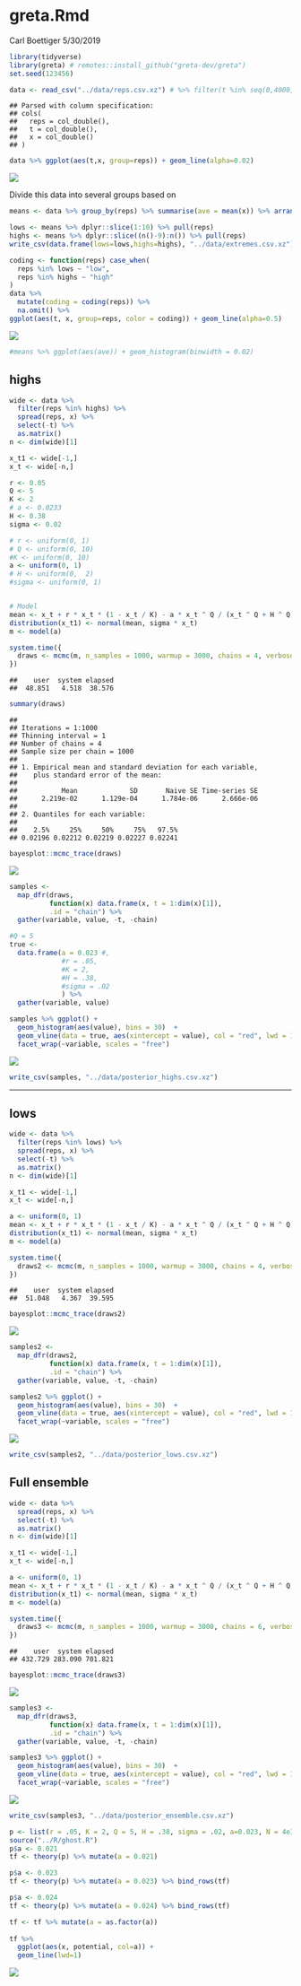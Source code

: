 greta.Rmd
================
Carl Boettiger
5/30/2019

``` r
library(tidyverse)
library(greta) # remotes::install_github("greta-dev/greta")
set.seed(123456)
```

``` r
data <- read_csv("../data/reps.csv.xz") # %>% filter(t %in% seq(0,4000, by=4))
```

    ## Parsed with column specification:
    ## cols(
    ##   reps = col_double(),
    ##   t = col_double(),
    ##   x = col_double()
    ## )

``` r
data %>% ggplot(aes(t,x, group=reps)) + geom_line(alpha=0.02)
```

![](ghost-fit_files/figure-gfm/unnamed-chunk-2-1.png)<!-- -->

Divide this data into several groups based
on

``` r
means <- data %>% group_by(reps) %>% summarise(ave = mean(x)) %>% arrange(ave)

lows <- means %>% dplyr::slice(1:10) %>% pull(reps)
highs <- means %>% dplyr::slice((n()-9):n()) %>% pull(reps)
write_csv(data.frame(lows=lows,highs=highs), "../data/extremes.csv.xz")

coding <- function(reps) case_when(
  reps %in% lows ~ "low",
  reps %in% highs ~ "high"
)
data %>% 
  mutate(coding = coding(reps)) %>% 
  na.omit() %>% 
ggplot(aes(t, x, group=reps, color = coding)) + geom_line(alpha=0.5)
```

![](ghost-fit_files/figure-gfm/unnamed-chunk-3-1.png)<!-- -->

``` r
#means %>% ggplot(aes(ave)) + geom_histogram(binwidth = 0.02)
```

## highs

``` r
wide <- data %>% 
  filter(reps %in% highs) %>%
  spread(reps, x) %>%
  select(-t) %>% 
  as.matrix()
n <- dim(wide)[1]
```

``` r
x_t1 <- wide[-1,]
x_t <- wide[-n,] 
```

``` r
r <- 0.05 
Q <- 5
K <- 2
# a <- 0.0233
H <- 0.38
sigma <- 0.02

# r <- uniform(0, 1)
# Q <- uniform(0, 10)
#K <- uniform(0, 10)
a <- uniform(0, 1)
# H <- uniform(0,  2)
#sigma <- uniform(0, 1)


# Model
mean <- x_t + r * x_t * (1 - x_t / K) - a * x_t ^ Q / (x_t ^ Q + H ^ Q)
distribution(x_t1) <- normal(mean, sigma * x_t)
m <- model(a)
```

``` r
system.time({
  draws <- mcmc(m, n_samples = 1000, warmup = 3000, chains = 4, verbose = FALSE)
})
```

    ##    user  system elapsed 
    ##  48.851   4.518  38.576

``` r
summary(draws)
```

    ## 
    ## Iterations = 1:1000
    ## Thinning interval = 1 
    ## Number of chains = 4 
    ## Sample size per chain = 1000 
    ## 
    ## 1. Empirical mean and standard deviation for each variable,
    ##    plus standard error of the mean:
    ## 
    ##           Mean             SD       Naive SE Time-series SE 
    ##      2.219e-02      1.129e-04      1.784e-06      2.666e-06 
    ## 
    ## 2. Quantiles for each variable:
    ## 
    ##    2.5%     25%     50%     75%   97.5% 
    ## 0.02196 0.02212 0.02219 0.02227 0.02241

``` r
bayesplot::mcmc_trace(draws)
```

![](ghost-fit_files/figure-gfm/unnamed-chunk-9-1.png)<!-- -->

``` r
samples <-  
  map_dfr(draws, 
          function(x) data.frame(x, t = 1:dim(x)[1]), 
          .id = "chain") %>% 
  gather(variable, value, -t, -chain)
```

``` r
#Q = 5
true <- 
  data.frame(a = 0.023 #, 
             #r = .05, 
             #K = 2, 
             #H = .38, 
             #sigma = .02
             ) %>%
  gather(variable, value)
```

``` r
samples %>% ggplot() + 
  geom_histogram(aes(value), bins = 30)  +
  geom_vline(data = true, aes(xintercept = value), col = "red", lwd = 1) + 
  facet_wrap(~variable, scales = "free")
```

![](ghost-fit_files/figure-gfm/unnamed-chunk-13-1.png)<!-- -->

``` r
write_csv(samples, "../data/posterior_highs.csv.xz")
```

-----

## lows

``` r
wide <- data %>% 
  filter(reps %in% lows) %>%
  spread(reps, x) %>%
  select(-t) %>% 
  as.matrix()
n <- dim(wide)[1]
```

``` r
x_t1 <- wide[-1,]
x_t <- wide[-n,] 
```

``` r
a <- uniform(0, 1)
mean <- x_t + r * x_t * (1 - x_t / K) - a * x_t ^ Q / (x_t ^ Q + H ^ Q)
distribution(x_t1) <- normal(mean, sigma * x_t)
m <- model(a)
```

``` r
system.time({
  draws2 <- mcmc(m, n_samples = 1000, warmup = 3000, chains = 4, verbose = FALSE)
})
```

    ##    user  system elapsed 
    ##  51.048   4.367  39.595

``` r
bayesplot::mcmc_trace(draws2)
```

![](ghost-fit_files/figure-gfm/unnamed-chunk-18-1.png)<!-- -->

``` r
samples2 <-  
  map_dfr(draws2, 
          function(x) data.frame(x, t = 1:dim(x)[1]), 
          .id = "chain") %>% 
  gather(variable, value, -t, -chain)

samples2 %>% ggplot() + 
  geom_histogram(aes(value), bins = 30)  +
  geom_vline(data = true, aes(xintercept = value), col = "red", lwd = 1) + 
  facet_wrap(~variable, scales = "free")
```

![](ghost-fit_files/figure-gfm/unnamed-chunk-19-1.png)<!-- -->

``` r
write_csv(samples2, "../data/posterior_lows.csv.xz")
```

## Full ensemble

``` r
wide <- data %>% 
  spread(reps, x) %>%
  select(-t) %>% 
  as.matrix()
n <- dim(wide)[1]
```

``` r
x_t1 <- wide[-1,]
x_t <- wide[-n,] 
```

``` r
a <- uniform(0, 1)
mean <- x_t + r * x_t * (1 - x_t / K) - a * x_t ^ Q / (x_t ^ Q + H ^ Q)
distribution(x_t1) <- normal(mean, sigma * x_t)
m <- model(a)
```

``` r
system.time({
  draws3 <- mcmc(m, n_samples = 1000, warmup = 3000, chains = 6, verbose = FALSE)
})
```

    ##    user  system elapsed 
    ## 432.729 283.090 701.821

``` r
bayesplot::mcmc_trace(draws3)
```

![](ghost-fit_files/figure-gfm/unnamed-chunk-24-1.png)<!-- -->

``` r
samples3 <-  
  map_dfr(draws3, 
          function(x) data.frame(x, t = 1:dim(x)[1]), 
          .id = "chain") %>% 
  gather(variable, value, -t, -chain)

samples3 %>% ggplot() + 
  geom_histogram(aes(value), bins = 30)  +
  geom_vline(data = true, aes(xintercept = value), col = "red", lwd = 1) + 
  facet_wrap(~variable, scales = "free")
```

![](ghost-fit_files/figure-gfm/unnamed-chunk-25-1.png)<!-- -->

``` r
write_csv(samples3, "../data/posterior_ensemble.csv.xz")
```

``` r
p <- list(r = .05, K = 2, Q = 5, H = .38, sigma = .02, a=0.023, N = 4e3, x0 = 0.2, N = 1e4)
source("../R/ghost.R")
p$a <- 0.021
tf <- theory(p) %>% mutate(a = 0.021)

p$a <- 0.023
tf <- theory(p) %>% mutate(a = 0.023) %>% bind_rows(tf)

p$a <- 0.024
tf <- theory(p) %>% mutate(a = 0.024) %>% bind_rows(tf)

tf <- tf %>% mutate(a = as.factor(a))
 
tf %>%
  ggplot(aes(x, potential, col=a)) +
  geom_line(lwd=1)
```

![](ghost-fit_files/figure-gfm/unnamed-chunk-26-1.png)<!-- -->
